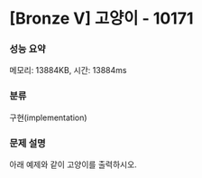 # [Bronze V] 고양이 - 10171

### 성능 요약

메모리: 13884KB, 시간: 13884ms

### 분류

구현(implementation)

### 문제 설명

아래 예제와 같이 고양이를 출력하시오.

